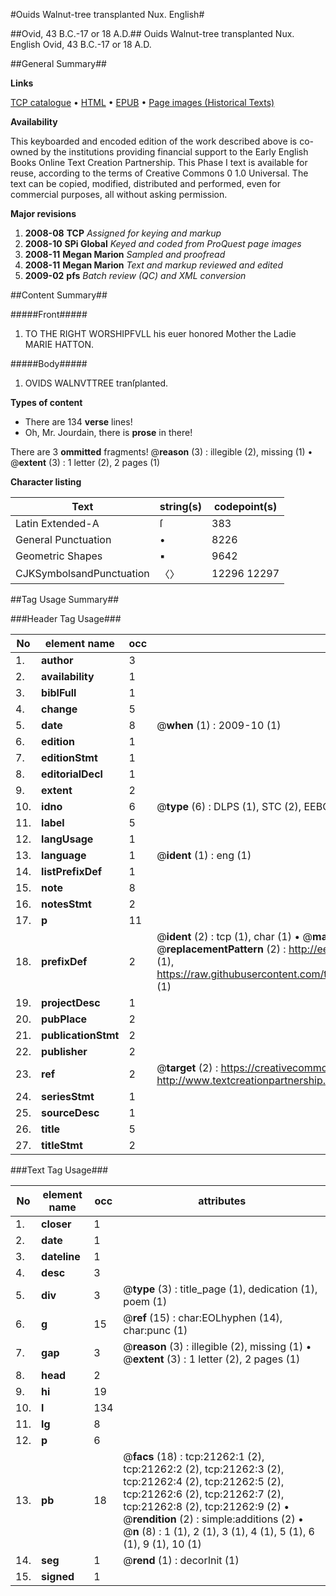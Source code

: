 #Ouids Walnut-tree transplanted Nux. English#

##Ovid, 43 B.C.-17 or 18 A.D.##
Ouids Walnut-tree transplanted
Nux. English
Ovid, 43 B.C.-17 or 18 A.D.

##General Summary##

**Links**

[TCP catalogue](http://www.ota.ox.ac.uk/tcp/)  • 
[HTML](http://tei.it.ox.ac.uk/tcp/Texts-HTML/free/A08/A08666.html)  • 
[EPUB](http://tei.it.ox.ac.uk/tcp/Texts-EPUB/free/A08/A08666.epub) • 
[Page images (Historical Texts)](https://data.historicaltexts.jisc.ac.uk/view?pubId=eebo-99855760e&pageId=eebo-99855760e-21262-1)

**Availability**

This keyboarded and encoded edition of the
	       work described above is co-owned by the institutions
	       providing financial support to the Early English Books
	       Online Text Creation Partnership. This Phase I text is
	       available for reuse, according to the terms of Creative
	       Commons 0 1.0 Universal. The text can be copied,
	       modified, distributed and performed, even for
	       commercial purposes, all without asking permission.

**Major revisions**

1. __2008-08__ __TCP__ *Assigned for keying and markup*
1. __2008-10__ __SPi Global__ *Keyed and coded from ProQuest page images*
1. __2008-11__ __Megan Marion__ *Sampled and proofread*
1. __2008-11__ __Megan Marion__ *Text and markup reviewed and edited*
1. __2009-02__ __pfs__ *Batch review (QC) and XML conversion*

##Content Summary##

#####Front#####

1. TO THE RIGHT WORSHIPFVLL his euer honored Mother the Ladie MARIE HATTON.

#####Body#####

1. OVIDS WALNVTTREE tranſplanted.

**Types of content**

  * There are 134 **verse** lines!
  * Oh, Mr. Jourdain, there is **prose** in there!

There are 3 **ommitted** fragments! 
 @__reason__ (3) : illegible (2), missing (1)  •  @__extent__ (3) : 1 letter (2), 2 pages (1)

**Character listing**


|Text|string(s)|codepoint(s)|
|---|---|---|
|Latin Extended-A|ſ|383|
|General Punctuation|•|8226|
|Geometric Shapes|▪|9642|
|CJKSymbolsandPunctuation|〈〉|12296 12297|

##Tag Usage Summary##

###Header Tag Usage###

|No|element name|occ|attributes|
|---|---|---|---|
|1.|__author__|3||
|2.|__availability__|1||
|3.|__biblFull__|1||
|4.|__change__|5||
|5.|__date__|8| @__when__ (1) : 2009-10 (1)|
|6.|__edition__|1||
|7.|__editionStmt__|1||
|8.|__editorialDecl__|1||
|9.|__extent__|2||
|10.|__idno__|6| @__type__ (6) : DLPS (1), STC (2), EEBO-CITATION (1), PROQUEST (1), VID (1)|
|11.|__label__|5||
|12.|__langUsage__|1||
|13.|__language__|1| @__ident__ (1) : eng (1)|
|14.|__listPrefixDef__|1||
|15.|__note__|8||
|16.|__notesStmt__|2||
|17.|__p__|11||
|18.|__prefixDef__|2| @__ident__ (2) : tcp (1), char (1)  •  @__matchPattern__ (2) : ([0-9\-]+):([0-9IVX]+) (1), (.+) (1)  •  @__replacementPattern__ (2) : http://eebo.chadwyck.com/downloadtiff?vid=$1&page=$2 (1), https://raw.githubusercontent.com/textcreationpartnership/Texts/master/tcpchars.xml#$1 (1)|
|19.|__projectDesc__|1||
|20.|__pubPlace__|2||
|21.|__publicationStmt__|2||
|22.|__publisher__|2||
|23.|__ref__|2| @__target__ (2) : https://creativecommons.org/publicdomain/zero/1.0/ (1), http://www.textcreationpartnership.org/docs/. (1)|
|24.|__seriesStmt__|1||
|25.|__sourceDesc__|1||
|26.|__title__|5||
|27.|__titleStmt__|2||


###Text Tag Usage###

|No|element name|occ|attributes|
|---|---|---|---|
|1.|__closer__|1||
|2.|__date__|1||
|3.|__dateline__|1||
|4.|__desc__|3||
|5.|__div__|3| @__type__ (3) : title_page (1), dedication (1), poem (1)|
|6.|__g__|15| @__ref__ (15) : char:EOLhyphen (14), char:punc (1)|
|7.|__gap__|3| @__reason__ (3) : illegible (2), missing (1)  •  @__extent__ (3) : 1 letter (2), 2 pages (1)|
|8.|__head__|2||
|9.|__hi__|19||
|10.|__l__|134||
|11.|__lg__|8||
|12.|__p__|6||
|13.|__pb__|18| @__facs__ (18) : tcp:21262:1 (2), tcp:21262:2 (2), tcp:21262:3 (2), tcp:21262:4 (2), tcp:21262:5 (2), tcp:21262:6 (2), tcp:21262:7 (2), tcp:21262:8 (2), tcp:21262:9 (2)  •  @__rendition__ (2) : simple:additions (2)  •  @__n__ (8) : 1 (1), 2 (1), 3 (1), 4 (1), 5 (1), 6 (1), 9 (1), 10 (1)|
|14.|__seg__|1| @__rend__ (1) : decorInit (1)|
|15.|__signed__|1||
